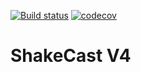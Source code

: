 [![Build status](https://ci.appveyor.com/api/projects/status/wpq386wid5hbdotg/branch/master?svg=true)](https://ci.appveyor.com/project/dslosky-usgs/shakecast/branch/master)
[![codecov](https://codecov.io/gh/dslosky-usgs/shakecast/branch/master/graph/badge.svg)](https://codecov.io/gh/dslosky-usgs/shakecast)

# ShakeCast V4

